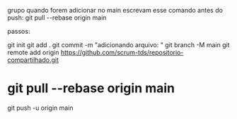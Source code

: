 grupo quando forem adicionar no main escrevam esse comando antes do push: git pull --rebase origin main

passos:

git init
git add .
git commit -m "adicionando arquivo: <seu nome>"
git branch -M main
git remote add origin https://github.com/scrum-tds/repositorio-compartilhado.git
# git pull --rebase origin main
git push -u origin main

